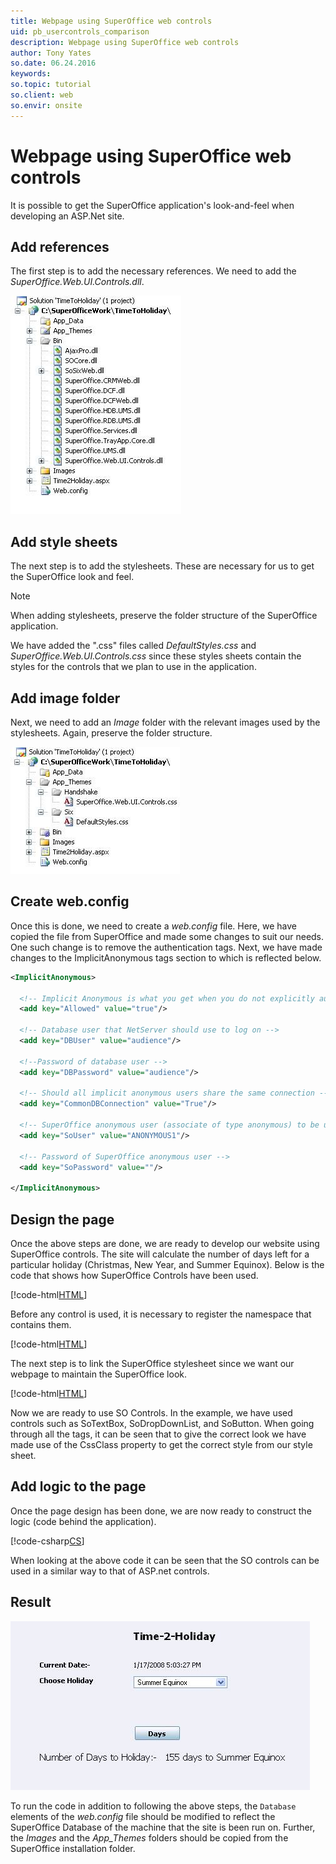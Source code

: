 ```yaml
---
title: Webpage using SuperOffice web controls
uid: pb_usercontrols_comparison
description: Webpage using SuperOffice web controls
author: Tony Yates
so.date: 06.24.2016
keywords:
so.topic: tutorial
so.client: web
so.envir: onsite
---
```


# Webpage using SuperOffice web controls

It is possible to get the SuperOffice application's look-and-feel when developing an ASP.Net site.

## Add references

The first step is to add the necessary references. We need to add the *SuperOffice.Web.UI.Controls.dll*.

![07][img1]

## Add style sheets

The next step is to add the stylesheets. These are necessary for us to get the SuperOffice look and feel.

> [!NOTE]
> When adding stylesheets, preserve the folder structure of the SuperOffice application.

We have added the ".css" files called *DefaultStyles.css* and *SuperOffice.Web.UI.Controls.css* since these styles sheets contain the styles for the controls that we plan to use in the application.

## Add image folder

Next, we need to add an *Image* folder with the relevant images used by the stylesheets. Again, preserve the folder structure.

![08][img2]

## Create web.config

Once this is done, we need to create a *web.config* file. Here, we have copied the file from SuperOffice and made some changes to suit our needs. One such change is to remove the authentication tags. Next, we have made changes to the ImplicitAnonymous tags section to which is reflected below.

```XML
<ImplicitAnonymous>

  <!-- Implicit Anonymous is what you get when you do not explicitly authenticate as a user. Usually disabled in SIX.web, which uses explicit users -->
  <add key="Allowed" value="true"/>

  <!-- Database user that NetServer should use to log on -->
  <add key="DBUser" value="audience"/>

  <!--Password of database user -->
  <add key="DBPassword" value="audience"/>

  <!-- Should all implicit anonymous users share the same connection -->
  <add key="CommonDBConnection" value="True"/>

  <!-- SuperOffice anonymous user (associate of type anonymous) to be used -->
  <add key="SoUser" value="ANONYMOUS1"/>

  <!-- Password of SuperOffice anonymous user -->
  <add key="SoPassword" value=""/>

</ImplicitAnonymous>
```

## Design the page

Once the above steps are done, we are ready to develop our website using SuperOffice controls. The site will calculate the number of days left for a particular holiday (Christmas, New Year, and Summer Equinox). Below is the code that shows how SuperOffice Controls have been used.

[!code-html[HTML](includes/timetoholiday.cshtml)]

Before any control is used, it is necessary to register the namespace that contains them.

[!code-html[HTML](includes/timetoholiday.cshtml?range=3)]

The next step is to link the SuperOffice stylesheet since we want our webpage to maintain the SuperOffice look.

[!code-html[HTML](includes/timetoholiday.cshtml?range=11)]

Now we are ready to use SO Controls. In the example, we have used controls such as SoTextBox, SoDropDownList, and SoButton. When going through all the tags, it can be seen that to give the correct look we have made use of the CssClass property to get the correct style from our style sheet.

## Add logic to the page

Once the page design has been done, we are now ready to construct the logic (code behind the application).

[!code-csharp[CS](includes/timetoholiday.cs)]

When looking at the above code it can be seen that the SO controls can be used in a similar way to that of ASP.net controls.

## Result

![09][img3]

To run the code in addition to following the above steps, the `Database` elements of the *web.config* file should be modified to reflect the SuperOffice Database of the machine that the site is been run on. Further, the *Images* and the *App\_Themes* folders should be copied from the SuperOffice installation folder.

<!-- Referenced links -->

<!-- Referenced images -->
[img1]: media/image007.jpg
[img2]: media/image008.jpg
[img3]: media/image009.jpg
